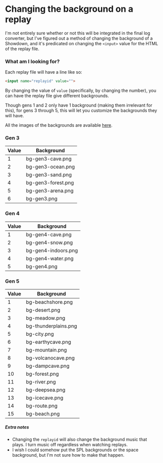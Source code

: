 # Changing the background on a replay
I'm not entirely sure whether or not this will be integrated in the final log converter, but I've figured out a method of changing the background of a Showdown, and it's predicated on changing the `<input>` value for the HTML of the replay file.

### What am I looking for?

Each replay file will have a line like so:
```html
<input name="replayid" value="">
```

By changing the value of `value` (specifically, by changing the number), you can have the replay file give different backgrounds.

Though gens 1 and 2 only have 1 background (making them irrelevant for this), for gens 3 through 5, this will let you customize the backgrounds they will have.

All the images of the backgrounds are available [here](https://play.pokemonshowdown.com/fx/).

### Gen 3

| Value   | Background             |
|-------- | ---------------------- |
| 1       | bg-gen3-cave.png       |
| 2       | bg-gen3-ocean.png      |
| 3       | bg-gen3-sand.png       |
| 4       | bg-gen3-forest.png     |
| 5       | bg-gen3-arena.png      |
| 6       | bg-gen3.png            |

### Gen 4

| Value   | Background             |
|-------- | ---------------------- |
| 1       | bg-gen4-cave.png       |
| 2       | bg-gen4-snow.png       |
| 3       | bg-gen4-indoors.png    |
| 4       | bg-gen4-water.png      |
| 5       | bg-gen4.png            |

### Gen 5

| Value   | Background             |
|-------- | ---------------------- |
| 1       | bg-beachshore.png      |
| 2       | bg-desert.png          |
| 3       | bg-meadow.png          |
| 4       | bg-thunderplains.png   |
| 5       | bg-city.png            |
| 6       | bg-earthycave.png      |
| 7       | bg-mountain.png        |
| 8       | bg-volcanocave.png     |
| 9       | bg-dampcave.png        |
| 10      | bg-forest.png          |
| 11      | bg-river.png           |
| 12      | bg-deepsea.png         |
| 13      | bg-icecave.png         |
| 14      | bg-route.png           |
| 15      | bg-beach.png           |

##### Extra notes

- Changing the `replayid` will also change the background music that plays. I turn music off regardless when watching replays.
- I wish I could somehow put the SPL backgrounds or the space background, but I'm not sure how to make that happen.
